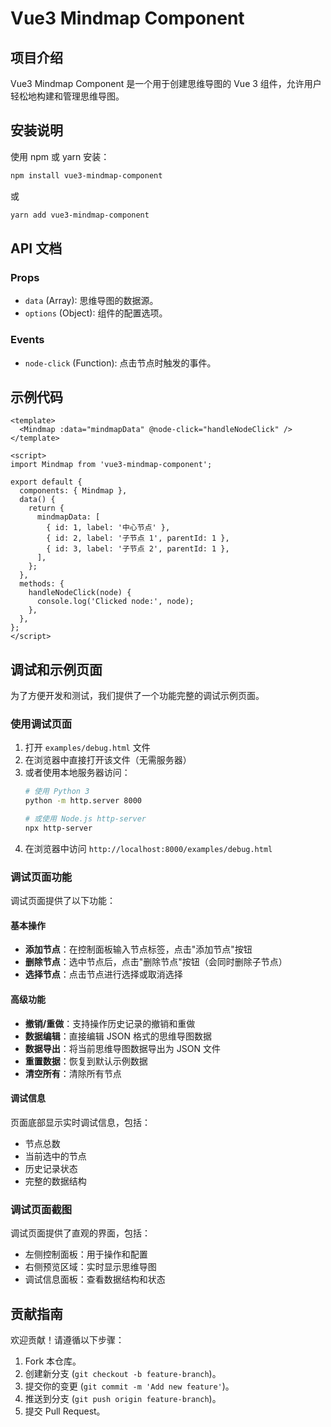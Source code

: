 # Vue3 Mindmap Component

## 项目介绍
Vue3 Mindmap Component 是一个用于创建思维导图的 Vue 3 组件，允许用户轻松地构建和管理思维导图。

## 安装说明
使用 npm 或 yarn 安装：

```bash
npm install vue3-mindmap-component
```

或

```bash
yarn add vue3-mindmap-component
```

## API 文档
### Props
- `data` (Array): 思维导图的数据源。
- `options` (Object): 组件的配置选项。

### Events
- `node-click` (Function): 点击节点时触发的事件。

## 示例代码
```vue
<template>
  <Mindmap :data="mindmapData" @node-click="handleNodeClick" />
</template>

<script>
import Mindmap from 'vue3-mindmap-component';

export default {
  components: { Mindmap },
  data() {
    return {
      mindmapData: [
        { id: 1, label: '中心节点' },
        { id: 2, label: '子节点 1', parentId: 1 },
        { id: 3, label: '子节点 2', parentId: 1 },
      ],
    };
  },
  methods: {
    handleNodeClick(node) {
      console.log('Clicked node:', node);
    },
  },
};
</script>
```

## 调试和示例页面
为了方便开发和测试，我们提供了一个功能完整的调试示例页面。

### 使用调试页面
1. 打开 `examples/debug.html` 文件
2. 在浏览器中直接打开该文件（无需服务器）
3. 或者使用本地服务器访问：
   ```bash
   # 使用 Python 3
   python -m http.server 8000
   
   # 或使用 Node.js http-server
   npx http-server
   ```
4. 在浏览器中访问 `http://localhost:8000/examples/debug.html`

### 调试页面功能
调试页面提供了以下功能：

#### 基本操作
- **添加节点**：在控制面板输入节点标签，点击"添加节点"按钮
- **删除节点**：选中节点后，点击"删除节点"按钮（会同时删除子节点）
- **选择节点**：点击节点进行选择或取消选择

#### 高级功能
- **撤销/重做**：支持操作历史记录的撤销和重做
- **数据编辑**：直接编辑 JSON 格式的思维导图数据
- **数据导出**：将当前思维导图数据导出为 JSON 文件
- **重置数据**：恢复到默认示例数据
- **清空所有**：清除所有节点

#### 调试信息
页面底部显示实时调试信息，包括：
- 节点总数
- 当前选中的节点
- 历史记录状态
- 完整的数据结构

### 调试页面截图
调试页面提供了直观的界面，包括：
- 左侧控制面板：用于操作和配置
- 右侧预览区域：实时显示思维导图
- 调试信息面板：查看数据结构和状态

## 贡献指南
欢迎贡献！请遵循以下步骤：
1. Fork 本仓库。
2. 创建新分支 (`git checkout -b feature-branch`)。
3. 提交你的变更 (`git commit -m 'Add new feature'`)。
4. 推送到分支 (`git push origin feature-branch`)。
5. 提交 Pull Request。